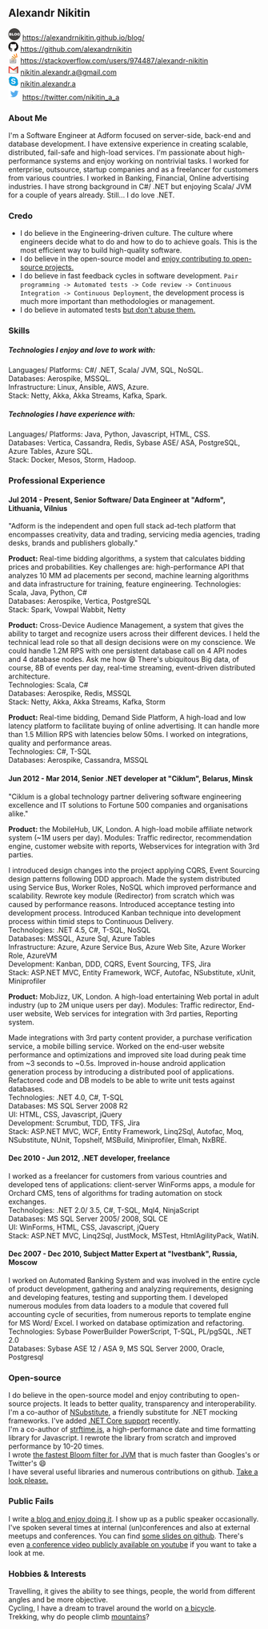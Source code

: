 ## Alexandr Nikitin

![Blog](https://raw.githubusercontent.com/alexandrnikitin/cv/master/images/blog.png) https://alexandrnikitin.github.io/blog/  
![GitHub](https://raw.githubusercontent.com/alexandrnikitin/cv/master/images/github.png) https://github.com/alexandrnikitin  
![Stackoverflow](https://raw.githubusercontent.com/alexandrnikitin/cv/master/images/stackoverflow.png) https://stackoverflow.com/users/974487/alexandr-nikitin  
![Gmail](https://raw.githubusercontent.com/alexandrnikitin/cv/master/images/gmail.png) [nikitin.alexandr.a@gmail.com](mailto:nikitin.alexandr.a@gmail.com)  
![Skype](https://raw.githubusercontent.com/alexandrnikitin/cv/master/images/skype.png) [nikitin.alexandr.a](skype:nikitin.alexandr.a)  
![Twitter](https://raw.githubusercontent.com/alexandrnikitin/cv/master/images/twitter.png) https://twitter.com/nikitin_a_a  

### About Me

I'm a Software Engineer at Adform focused on server-side, back-end and database development. I have extensive experience in creating scalable, distributed, fail-safe and high-load services. I'm passionate about high-performance systems and enjoy working on nontrivial tasks. I worked for enterprise, outsource, startup companies and as a freelancer for customers from various countries. I worked in Banking, Financial, Online advertising industries. I have strong background in C#/ .NET but enjoying Scala/ JVM for a couple of years already. Still... I do love .NET.



### Credo

* I do believe in the Engineering-driven culture. The culture where engineers decide what to do and how to do to achieve goals. This is the most efficient way to build high-quality software.  
* I do believe in the open-source model and [enjoy contributing to open-source projects.](https://github.com/alexandrnikitin/cv#open-source)  
* I do believe in fast feedback cycles in software development. `Pair programming -> Automated tests -> Code review -> Continuous Integration -> Continuous Deployment`, the development process is much more important than methodologies or management.  
* I do believe in automated tests [but don't abuse them.](https://alexandrnikitin.github.io/blog/a-single-purpose-of-automated-testing/)



### Skills

##### Technologies I enjoy and love to work with:  
Languages/ Platforms: C#/ .NET, Scala/ JVM, SQL, NoSQL.  
Databases: Aerospike, MSSQL.  
Infrastructure: Linux, Ansible, AWS, Azure.  
Stack: Netty, Akka, Akka Streams, Kafka, Spark.  

##### Technologies I have experience with:
Languages/ Platforms: Java, Python, Javascript, HTML, CSS.    
Databases: Vertica, Cassandra, Redis, Sybase ASE/ ASA, PostgreSQL, Azure Tables, Azure SQL.  
Stack: Docker, Mesos, Storm, Hadoop.  



### Professional Experience

#### Jul 2014 - Present, Senior Software/ Data Engineer at "Adform", Lithuania, Vilnius

"Adform is the independent and open full stack ad-tech platform that encompasses creativity, data and trading, servicing media agencies, trading desks, brands and publishers globally."

**Product:** Real-time bidding algorithms, a system that calculates bidding prices and probabilities. Key challenges are: high-performance API that analyzes 10 MM ad placements per second, machine learning algorithms and data infrastructure for training, feature engineering.
Technologies: Scala, Java, Python, C#  
Databases: Aerospike, Vertica, PostgreSQL  
Stack: Spark, Vowpal Wabbit, Netty  

**Product:** Cross-Device Audience Management, a system that gives the ability to target and recognize users across their different devices. I held the technical lead role so that all design decisions were on my conscience. We could handle 1.2M RPS with one persistent database call on 4 API nodes and 4 database nodes. Ask me how :smile: There's ubiquitous Big data, of course, 8B of events per day, real-time streaming, event-driven distributed architecture.  
Technologies: Scala, C#  
Databases: Aerospike, Redis, MSSQL  
Stack: Netty, Akka, Akka Streams, Kafka, Storm    

**Product:** Real-time bidding, Demand Side Platform, A high-load and low latency platform to facilitate buying of online advertising. It can handle more than 1.5 Million RPS with latencies below 50ms. I worked on integrations, quality and performance areas.  
Technologies: C#, T-SQL  
Databases: Aerospike, Cassandra, MSSQL  

#### Jun 2012 - Mar 2014, Senior .NET developer at "Ciklum", Belarus, Minsk

"Ciklum is a global technology partner delivering software engineering excellence and IT solutions to Fortune 500 companies and organisations alike."

**Product:** the MobileHub, UK, London. A high-load mobile affiliate network system (~1M users per day). Modules: Traffic redirector, recommendation engine, customer website with reports, Webservices for integration with 3rd parties.

I introduced design changes into the project applying CQRS, Event Sourcing design patterns following DDD approach. Made the system distributed using Service Bus, Worker Roles, NoSQL which improved performance and scalability. Rewrote key module (Redirector) from scratch which was caused by performance reasons.
Introduced acceptance testing into development process.
Introduced Kanban technique into development process within timid steps to Continuous Delivery.  
Technologies: .NET 4.5, C#, T-SQL, NoSQL  
Databases: MSSQL, Azure Sql, Azure Tables  
Infrastructure: Azure, Azure Service Bus, Azure Web Site, Azure Worker Role, AzureVM  
Development: Kanban, DDD, CQRS, Event Sourcing, TFS, Jira  
Stack: ASP.NET MVC, Entity Framework, WCF, Autofac, NSubstitute, xUnit, Miniprofiler  

**Product:** MobJizz, UK, London. A high-load entertaining Web portal in adult industry (up to 2M unique users per day).
Modules: Traffic redirector, End-user website, Web services for integration with 3rd parties, Reporting system.

Made integrations with 3rd party content provider, a purchase verification service, a mobile billing service. Worked on the end-user website performance and optimizations and improved site load during peak time from ~3 seconds to ~0.5s. Improved in-house android application generation process by introducing a distributed pool of applications. Refactored code and DB models to be able to write unit tests against databases.  
Technologies: .NET 4.0, C#, T-SQL  
Databases: MS SQL Server 2008 R2  
UI: HTML, CSS, Javascript, jQuery  
Development: Scrumbut, TDD, TFS, Jira  
Stack: ASP.NET MVC, WCF, Entity Framework, Linq2Sql, Autofac, Moq, NSubstitute, NUnit, Topshelf, MSBuild, Miniprofiler, Elmah, NxBRE.  

#### Dec 2010 - Jun 2012, .NET developer, freelance

I worked as a freelancer for customers from various countries and developed tens of applications: client-server WinForms apps, a module for Orchard CMS, tens of algorithms for trading automation on stock exchanges.  
Technologies: .NET 2.0/ 3.5, C#, T-SQL, Mql4, NinjaScript  
Databases: MS SQL Server 2005/ 2008, SQL CE  
UI: WinForms, HTML, CSS, Javascript, jQuery  
Stack: ASP.NET MVC, Linq2Sql, JustMock, MSTest, HtmlAgilityPack, WatiN.  

#### Dec 2007 - Dec 2010, Subject Matter Expert at "Ivestbank", Russia, Moscow

I worked on Automated Banking System and was involved in the entire cycle of product development, gathering and analyzing requirements, designing and developing features, testing and supporting them. I developed numerous modules from data loaders to a module that covered full accounting cycle of securities, from numerous reports to template engine for MS Word/ Excel. I worked on database optimization and refactoring.  
Technologies: Sybase PowerBuilder PowerScript, T-SQL, PL/pgSQL, .NET 2.0  
Databases: Sybase ASE 12 / ASA 9, MS SQL Server 2000, Oracle, Postgresql  



### Open-source

I do believe in the open-source model and enjoy contributing to open-source projects. It leads to better quality, transparency and interoperability.   
I'm a co-author of [NSubstitute](https://nsubstitute.github.io/), a friendly substitute for .NET mocking frameworks. I've added [.NET Core support](https://github.com/nsubstitute/NSubstitute/pull/197) recently.  
I'm a co-author of [strftime.js](https://github.com/samsonjs/strftime), a high-performance date and time formatting library for Javascript. I rewrote the library from scratch and improved performance by 10-20 times.  
I wrote [the fastest Bloom filter for JVM](https://github.com/alexandrnikitin/bloom-filter-scala) that is much faster than Googles's or Twitter's 😄  
I have several useful libraries and numerous contributions on github. [Take a look please.](https://github.com/alexandrnikitin)



### Public Fails

I write [a blog and enjoy doing it](https://alexandrnikitin.github.io/blog/).
I show up as a public speaker occasionally. I've spoken several times at internal (un)conferences and also at external meetups and conferences. You can find [some slides on github](https://github.com/alexandrnikitin/slides). There's even [a conference video publicly available on youtube](https://www.youtube.com/watch?v=Yp4yQQqb2VI) if you want to take a look at me.

### Hobbies & Interests

Travelling, it gives the ability to see things, people, the world from different angles and be more objective.  
Cycling, I have a dream to travel around the world on [a bicycle](http://instagram.com/p/lCbB6mPpG7).  
Trekking, why do people climb [mountains](http://instagram.com/p/nQZoPRvpKr)?  
